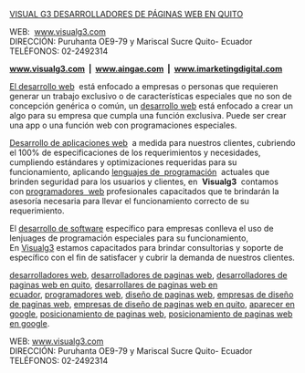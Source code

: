 <p><a href="https://www.visualg3.com/" rel="ugc nofollow" target="_blank">VISUAL G3 DESARROLLADORES DE PÁGINAS WEB EN QUITO</a></p>
<p>WEB:  <a href="http://www.visualg3.com/" rel="ugc nofollow" target="_blank">www.visualg3.com</a><br>
  DIRECCIÓN: Puruhanta OE9-79 y Mariscal Sucre Quito- Ecuador<br>
  TELÉFONOS: 02-2492314</p>
<p><strong><a href="https://www.visualg3.com/" rel="ugc nofollow" target="_blank">www.visualg3.com</a>  |  <a href="http://www.aingae.com/" rel="ugc nofollow" target="_blank">www.aingae.com</a>  |  </strong><strong><a href="https://www.imarketingdigital.com/" rel="ugc nofollow" target="_blank">www.imarketingdigital.com</a></strong></p>
<p><a href="https://www.visualg3.com/" rel="ugc nofollow" target="_blank">El desarrollo web</a>  está enfocado a empresas o personas que requieren generar un trabajo exclusivo o de características especiales que no son de concepción genérica o común, un <a href="https://www.visualg3.com/" rel="ugc nofollow" target="_blank">desarrollo web</a> está enfocado a crear un algo para su empresa que cumpla una función exclusiva. Puede ser crear una app o una función web con programaciones especiales.</p>
<p><a href="https://www.visualg3.com/" rel="ugc nofollow" target="_blank">Desarrollo de aplicaciones web</a>  a medida para nuestros clientes, cubriendo el 100% de especificaciones de los requerimientos y necesidades, cumpliendo estándares y optimizaciones requeridas para su funcionamiento, aplicando <a href="https://www.visualg3.com/" rel="ugc nofollow" target="_blank">lenguajes de  programación</a>  actuales que brinden seguridad para los usuarios y clientes, en  <strong>Visualg3</strong>  contamos con <a href="https://www.visualg3.com/" rel="ugc nofollow" target="_blank">programadores  web</a> profesionales capacitados que te brindarán la asesoría necesaria para llevar el funcionamiento correcto de su requerimiento.</p>
<p>El <a href="https://www.visualg3.com/" rel="ugc nofollow" target="_blank">desarrollo de software</a> específico para empresas conlleva el uso de lenjuages de programación especiales para su funcionamiento, En <a href="https://www.visualg3.com/" rel="ugc nofollow" target="_blank">Visualg3</a> estamos capacitados para brindar consultorias y soporte de específico con el fin de satisfacer y cubrir la demanda de nuestros clientes.</p>
<p><a href="https://www.visualg3.com/" rel="ugc nofollow" target="_blank">desarrolladores web</a>, <a href="https://www.visualg3.com/" rel="ugc nofollow" target="_blank">desarrolladores de paginas web</a>, <a href="https://www.visualg3.com/" rel="ugc nofollow" target="_blank">desarrolladores de paginas web en quito</a>, <a href="https://www.visualg3.com/" rel="ugc nofollow" target="_blank">desarrollares de paginas web en ecuador</a>, <a href="https://www.visualg3.com/" rel="ugc nofollow" target="_blank">programadores web</a>, <a href="https://www.visualg3.com/" rel="ugc nofollow" target="_blank">diseño de paginas web</a>, <a href="https://www.visualg3.com/" rel="ugc nofollow" target="_blank">empresas de diseño de paginas web</a>, <a href="https://www.visualg3.com/" rel="ugc nofollow" target="_blank">empresas de diseño de paginas web en quito</a>, <a href="https://www.visualg3.com/" rel="ugc nofollow" target="_blank">aparecer en google</a>, <a href="https://www.visualg3.com/" rel="ugc nofollow" target="_blank">posicionamiento de paginas web</a>, <a href="https://www.visualg3.com/" rel="ugc nofollow" target="_blank">posicionamiento de paginas web en google</a>.</p> 
<p>WEB: <a href="http://www.visualg3.com/" rel="ugc nofollow" target="_blank">www.visualg3.com</a><br>
DIRECCIÓN: Puruhanta OE9-79 y Mariscal Sucre Quito- Ecuador<br>
TELÉFONOS: 02-2492314</p>

